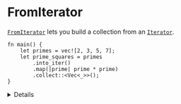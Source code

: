 # FromIterator

[`FromIterator`][1] lets you build a collection from an [`Iterator`][2].

```rust,editable
fn main() {
    let primes = vec![2, 3, 5, 7];
    let prime_squares = primes
        .into_iter()
        .map(|prime| prime * prime)
        .collect::<Vec<_>>();
}
```

<details>

`Iterator` implements
`fn collect<B>(self) -> B where B: FromIterator<Self::Item>, Self: Sized`

There are also implementations which let you do cool things like convert an
`Iterator<Item = Result<V, E>>` into a `Result<Vec<V>, E>`.

</details>

[1]: https://doc.rust-lang.org/std/iter/trait.FromIterator.html
[2]: https://doc.rust-lang.org/std/iter/trait.Iterator.html
